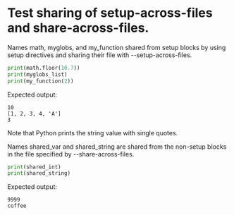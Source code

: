 # Test sharing of setup-across-files and share-across-files.

Names math, myglobs, and my_function shared from setup blocks by
using setup directives and sharing their file with
--setup-across-files.

```python
print(math.floor(10.7))
print(myglobs_list)
print(my_function(2))
```

Expected output:
```
10
[1, 2, 3, 4, 'A']
3
```
Note that Python prints the string value with single quotes.


Names shared_var and shared_string are shared from the non-setup
blocks in the file specified by --share-across-files.
```python
print(shared_int)
print(shared_string)
```

Expected output:
```
9999
coffee
```


